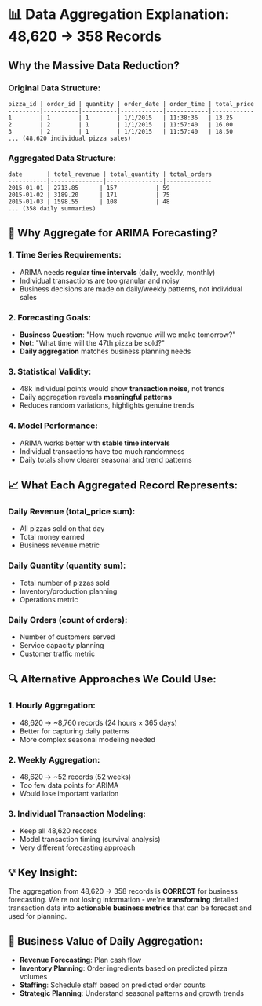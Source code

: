 # 📊 Data Aggregation Explanation: 48,620 → 358 Records

## Why the Massive Data Reduction?

### **Original Data Structure:**
```
pizza_id | order_id | quantity | order_date | order_time | total_price
---------|----------|----------|------------|------------|------------
1        | 1        | 1        | 1/1/2015   | 11:38:36   | 13.25
2        | 2        | 1        | 1/1/2015   | 11:57:40   | 16.00
3        | 2        | 1        | 1/1/2015   | 11:57:40   | 18.50
... (48,620 individual pizza sales)
```

### **Aggregated Data Structure:**
```
date       | total_revenue | total_quantity | total_orders
-----------|---------------|----------------|-------------
2015-01-01 | 2713.85      | 157           | 59
2015-01-02 | 3189.20      | 171           | 75
2015-01-03 | 1598.55      | 108           | 48
... (358 daily summaries)
```

## **🎯 Why Aggregate for ARIMA Forecasting?**

### **1. Time Series Requirements:**
- ARIMA needs **regular time intervals** (daily, weekly, monthly)
- Individual transactions are too granular and noisy
- Business decisions are made on daily/weekly patterns, not individual sales

### **2. Forecasting Goals:**
- **Business Question**: "How much revenue will we make tomorrow?"
- **Not**: "What time will the 47th pizza be sold?"
- **Daily aggregation** matches business planning needs

### **3. Statistical Validity:**
- 48k individual points would show **transaction noise**, not trends
- Daily aggregation reveals **meaningful patterns**
- Reduces random variations, highlights genuine trends

### **4. Model Performance:**
- ARIMA works better with **stable time intervals**
- Individual transactions have too much randomness
- Daily totals show clearer seasonal and trend patterns

## **📈 What Each Aggregated Record Represents:**

### **Daily Revenue (total_price sum):**
- All pizzas sold on that day
- Total money earned
- Business revenue metric

### **Daily Quantity (quantity sum):**
- Total number of pizzas sold
- Inventory/production planning
- Operations metric

### **Daily Orders (count of orders):**
- Number of customers served
- Service capacity planning
- Customer traffic metric

## **🔍 Alternative Approaches We Could Use:**

### **1. Hourly Aggregation:**
- 48,620 → ~8,760 records (24 hours × 365 days)
- Better for capturing daily patterns
- More complex seasonal modeling needed

### **2. Weekly Aggregation:**
- 48,620 → ~52 records (52 weeks)
- Too few data points for ARIMA
- Would lose important variation

### **3. Individual Transaction Modeling:**
- Keep all 48,620 records
- Model transaction timing (survival analysis)
- Very different forecasting approach

## **💡 Key Insight:**
The aggregation from 48,620 → 358 records is **CORRECT** for business forecasting. We're not losing information - we're **transforming** detailed transaction data into **actionable business metrics** that can be forecast and used for planning.

## **🎯 Business Value of Daily Aggregation:**
- **Revenue Forecasting**: Plan cash flow
- **Inventory Planning**: Order ingredients based on predicted pizza volumes  
- **Staffing**: Schedule staff based on predicted order counts
- **Strategic Planning**: Understand seasonal patterns and growth trends
